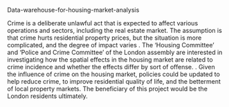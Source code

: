 Data-warehouse-for-housing-market-analysis

Crime is a deliberate unlawful act that is expected to affect various operations and sectors, 
including the real estate market. The assumption is that crime hurts residential property prices, 
but the situation is more complicated, and the degree of impact varies .
The ‘Housing Committee’ and ‘Police and Crime Committee’ of the London assembly are 
interested in investigating how the spatial effects in the housing market are related to crime 
incidence and whether the effects differ by sort of offense. . 
Given the influence of crime on the housing market, policies could be updated to help reduce 
crime, to improve residential quality of life, and the betterment of local property markets.
The beneficiary of this project would be the London residents 
ultimately.
